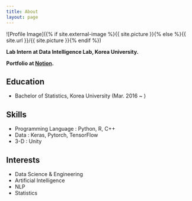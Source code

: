 ```yaml
---
title: About
layout: page
---
```

![Profile Image]({% if site.external-image %}{{ site.picture }}{% else %}{{ site.url }}/{{ site.picture }}{% endif %})

**Lab Intern at Data Intelligence Lab, Korea University.**  


**Portfolio at [Notion](https://www.notion.so/keom/Hey-there-I-m-Ji-Hun-654f3eb3131c4ef7b6f604deb07711b2).**  




<h2>Education</h2>

<ul class="education-list">
	<li>Bachelor of Statistics, Korea University (Mar. 2016 ~ ) </li>
</ul>


<h2>Skills</h2>

<ul class="skill-list">
	<li>Programming Language : Python, R, C++</li>
	<li>Data : Keras, Pytorch, TensorFlow</li>
	<li>3-D : Unity</li>
</ul>

<h2>Interests</h2>

<ul class="interest-list">
	<li>Data Science & Engineering</li>
	<li>Artificial Intelligence</li>
	<li>NLP</li> 
	<li>Statistics</li>
</ul>

